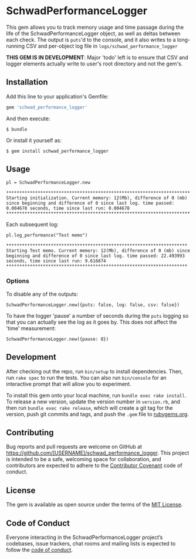 # SchwadPerformanceLogger

This gem allows you to track memory usage and time passage during the life of
the SchwadPerformanceLogger object, as well as deltas between each check. The output
is `puts`'d to the console, and it also writes to a long-running CSV and per-object
log file in `logs/schwad_performance_logger`

**THIS GEM IS IN DEVELOPMENT**: Major 'todo' left is to ensure that CSV and logger
elements actually write to user's root directory and not the gem's.

## Installation

Add this line to your application's Gemfile:

```ruby
gem 'schwad_performance_logger'
```

And then execute:

    $ bundle

Or install it yourself as:

    $ gem install schwad_performance_logger

## Usage

`pl = SchwadPerformanceLogger.new`

```
**********************************************************************
Starting initialization. Current memory: 12(Mb), difference of 0 (mb) since beginning and difference of 0 since last log. time passed: 0.004678 seconds, time since last run: 0.004678
**********************************************************************
```

Each subsequent log:

`pl.log_performance("Test memo")`

```
*********************************************************************
Starting Test memo. Current memory: 12(Mb), difference of 0 (mb) since beginning and difference of 0 since last log. time passed: 22.493993 seconds, time since last run: 9.616874
*********************************************************************
```

### Options

To disable any of the outputs:

`SchwadPerformanceLogger.new({puts: false, log: false, csv: false})`

To have the logger 'pause' a number of seconds during the `puts` logging so that
you can actually see the log as it goes by. This does not affect the 'time' measurement:

`SchwadPerformanceLogger.new({pause: 8})`


## Development

After checking out the repo, run `bin/setup` to install dependencies. Then, run `rake spec` to run the tests. You can also run `bin/console` for an interactive prompt that will allow you to experiment.

To install this gem onto your local machine, run `bundle exec rake install`. To release a new version, update the version number in `version.rb`, and then run `bundle exec rake release`, which will create a git tag for the version, push git commits and tags, and push the `.gem` file to [rubygems.org](https://rubygems.org).

## Contributing

Bug reports and pull requests are welcome on GitHub at https://github.com/[USERNAME]/schwad_performance_logger. This project is intended to be a safe, welcoming space for collaboration, and contributors are expected to adhere to the [Contributor Covenant](http://contributor-covenant.org) code of conduct.

## License

The gem is available as open source under the terms of the [MIT License](https://opensource.org/licenses/MIT).

## Code of Conduct

Everyone interacting in the SchwadPerformanceLogger project’s codebases, issue trackers, chat rooms and mailing lists is expected to follow the [code of conduct](https://github.com/[USERNAME]/schwad_performance_logger/blob/master/CODE_OF_CONDUCT.md).
